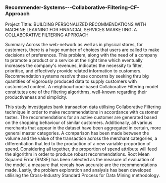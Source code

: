 ### Recommender-Systems---Collaborative-Filtering-CF-Approach

Project Tittle: BUILDING PERSONALIZED RECOMMENDATIONS WITH MACHINE LEARNING FOR FINANCIAL SERVICES MARKETING: A COLLABORATIVE FILTERING APPROACH

Summary
Across the web-network as well as in physical stores, for customers, there is a huge number of choices that users are called to make decisions of preferences. This problem, along with the need of a company to promote a product or a service at the right time which eventually increases the company's revenues, indicates the necessity to filter, prioritise, and effectively provide related information to customers. Recommendation systems resolve these concerns by seeking thru big quantities of vigorously produced data to supply customers with customised content. A neighbourhood-based Collaborative Filtering model constitutes one of the filtering algorithms, well-known regarding their productiveness and simplicity.

This study investigates bank transaction data utilising Collaborative Filtering technique in order to make recommendations in accordance with customer tastes. The recommendations for an active customer are generated based on the shopping behaviour of similar customers. Additionally, all various merchants that appear in the dataset have been aggregated in certain, more general master categories. A comparison has been made between the volume and the value of the transaction across the merchant categories, a differentiation that led to the production of a new variable proportion of spend. Considering all together, the proportion of spend attribute will feed the algorithm in order to produce robust recommendations. Root Mean Squared Error (RMSE) has been selected as the measure of evaluation of the model, a measure that reveals how accurate are the recommendations made. Lastly, the problem exploration and analysis has been developed utilising the Cross-Industry Standard Process for Data Mining methodology.
